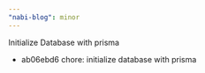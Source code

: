 ```yaml
---
"nabi-blog": minor
---
```


Initialize Database with prisma

- ab06ebd6 chore: initialize database with prisma
